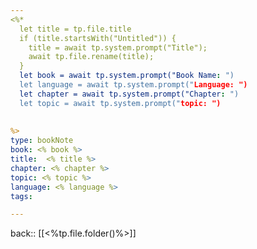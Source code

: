 ```yaml
---
<%*
  let title = tp.file.title
  if (title.startsWith("Untitled")) {
    title = await tp.system.prompt("Title");
    await tp.file.rename(title);
  } 
  let book = await tp.system.prompt("Book Name: ")
  let language = await tp.system.prompt("Language: ")
  let chapter = await tp.system.prompt("Chapter: ")
  let topic = await tp.system.prompt("topic: ")
  
  
%>
type: bookNote
book: <% book %>
title:  <% title %>
chapter: <% chapter %>
topic: <% topic %>
language: <% language %>
tags:

---
```

back:: [[<%tp.file.folder()%>]]